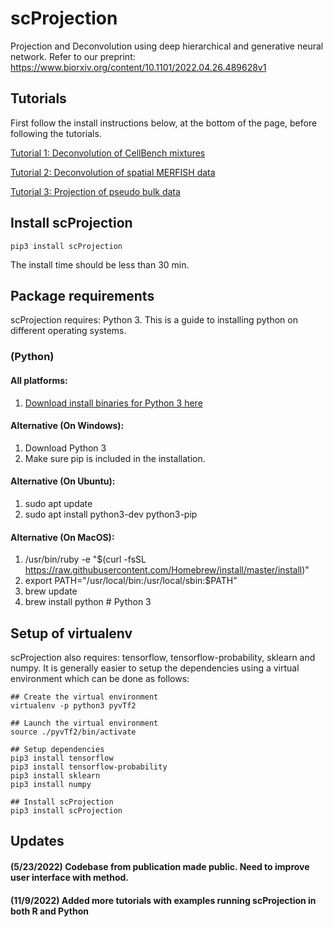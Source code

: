 # scProjection

Projection and Deconvolution using deep hierarchical and generative neural network. Refer to our preprint: https://www.biorxiv.org/content/10.1101/2022.04.26.489628v1

## Tutorials

First follow the install instructions below, at the bottom of the page, before following the tutorials.

[Tutorial 1: Deconvolution of CellBench mixtures](https://github.com/quon-titative-biology/examples/blob/master/scProjection_cellbench/scProjection_cellbench.md)

[Tutorial 2: Deconvolution of spatial MERFISH data](https://github.com/quon-titative-biology/examples/blob/master/scProjection_spatial/MERFISH_deconv_example.md)

[Tutorial 3: Projection of pseudo bulk data](https://github.com/quon-titative-biology/examples/tree/master/scProjection_pseudobulk/readme.md)


## Install scProjection
```shell
pip3 install scProjection
```
The install time should be less than 30 min.
## Package requirements

scProjection requires: Python 3. This is a guide to installing python on different operating systems.

### (Python)
  #### All platforms:
  1. [Download install binaries for Python 3 here](https://www.python.org/downloads/release/)
  #### Alternative (On Windows):
  1. Download Python 3
  2. Make sure pip is included in the installation.

  #### Alternative (On Ubuntu):
  1. sudo apt update
  2. sudo apt install python3-dev python3-pip

  #### Alternative (On MacOS):
  1. /usr/bin/ruby -e "$(curl -fsSL https://raw.githubusercontent.com/Homebrew/install/master/install)"
  2. export PATH="/usr/local/bin:/usr/local/sbin:$PATH"
  3. brew update
  4. brew install python  # Python 3

## Setup of virtualenv

scProjection also requires: tensorflow, tensorflow-probability, sklearn and numpy. It is generally easier to setup the dependencies using a virtual environment which can be done as follows:

```shell
## Create the virtual environment
virtualenv -p python3 pyvTf2

## Launch the virtual environment
source ./pyvTf2/bin/activate

## Setup dependencies
pip3 install tensorflow
pip3 install tensorflow-probability
pip3 install sklearn
pip3 install numpy

## Install scProjection
pip3 install scProjection
```

## Updates

#### (5/23/2022) Codebase from publication made public. Need to improve user interface with method.
#### (11/9/2022) Added more tutorials with examples running scProjection in both R and Python
